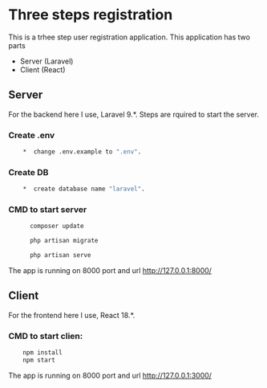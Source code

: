 # Three steps registration

This is a trhee step user registration application.
This application has two parts

* Server (Laravel)
* Client (React)

## Server

For the backend here I use, Laravel 9.*.
Steps are rquired to start the server.

### Create .env
```bash 
    *  change .env.example to ".env".
```

### Create DB 
```bash 
    *  create database name "laravel".
```

### CMD to start server 
```bash 
      composer update

      php artisan migrate

      php artisan serve
```

The app is running on 8000 port and url http://127.0.0.1:8000/

## Client

For the frontend here I use, React 18.*.

### CMD to start clien:
```bash
    npm install
    npm start
```
The app is running on 8000 port and url http://127.0.0.1:3000/
